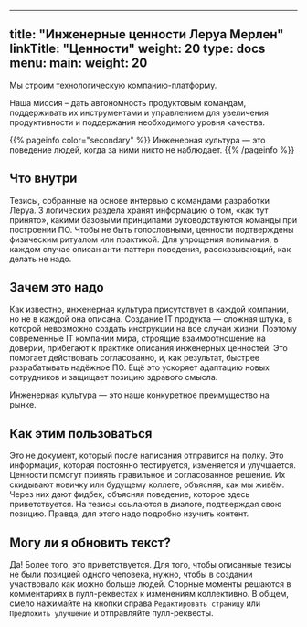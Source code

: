
---
title: "Инженерные ценности Леруа Мерлен"
linkTitle: "Ценности"
weight: 20
type: docs
menu:
  main:
    weight: 20
---

Мы строим технологическую компанию-платформу.

Наша миссия – дать автономность продуктовым командам, поддерживать их инструментами и управлением для увеличения продуктивности и поддержания необходимого уровня качества.

{{% pageinfo color="secondary" %}}
Инженерная культура — это поведение людей, когда за ними никто не наблюдает.
{{% /pageinfo %}}

## Что внутри

Тезисы, собранные на основе интервью с командами разработки Леруа.
3 логических раздела хранят информацию о том, «как тут принято», какими базовыми принципами руководствуются команды при построении ПО.
Чтобы не быть голословными, ценности подтверждены физическим ритуалом или практикой.
Для упрощения понимания, в каждом случае описан анти-паттерн поведения, рассказывающий, как делать не надо.

## Зачем это надо

Как известно, инженерная культура присутствует в каждой компании, но не в каждой она описана.
Создание IT продукта — сложная штука, в которой невозможно создать инструкции на все случаи жизни.
Поэтому современные IT компании мира, строящие взаимоотношение на доверии, прибегают к практике описания инженерных ценностей.
Это помогает действовать согласованно, и, как результат, быстрее разрабатывать надёжное ПО. Ещё это ускоряет адаптацию новых сотрудников и защищает позицию здравого смысла. 

Инженерная культура — это наше конкуретное преимущество на рынке.

## Как этим пользоваться

Это не документ, который после написания отправится на полку. Это информация, которая постоянно тестируется, изменяется и улучшается.
Ценности помогут принять правильное и согласованное решение. Их скидывают новичку или будущему коллеге, объясняя, как мы живём.
Через них дают фидбек, объясняя поведение, которое здесь приветствуется.
На тезисы ссылаются в диалоге, подтверждая свою позицию. Правда, для этого надо подробно изучить контент.

## Могу ли я обновить текст?

Да! Более того, это приветствуется. Для того, чтобы описанные тезисы не были позицией одного человека, нужно, чтобы в создании участвовало как можно больше людей. Спорные моменты решаются в комментариях в пулл-реквестах к изменениям коллективно. В общем, смело нажимайте на кнопки справа `Редактировать страницу` или `Предложить улучшение` и отправляйте пулл-реквесты. 
